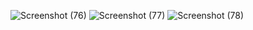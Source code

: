 ![Screenshot (76)](https://user-images.githubusercontent.com/83157814/228551626-e9589e00-d189-41ae-82f3-48d008ba7899.png)
![Screenshot (77)](https://user-images.githubusercontent.com/83157814/228551685-911f38ea-d8fd-40f0-8de6-1c1aaf9dca7b.png)
![Screenshot (78)](https://user-images.githubusercontent.com/83157814/228551729-02d47c0f-3850-4965-834e-8eb6bf7bdffa.png)

